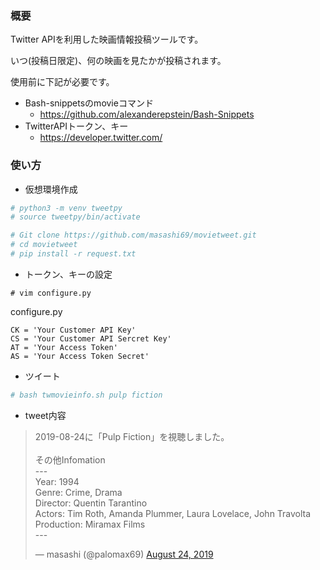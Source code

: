 ### 概要

Twitter APIを利用した映画情報投稿ツールです。

いつ(投稿日限定)、何の映画を見たかが投稿されます。

使用前に下記が必要です。

* Bash-snippetsのmovieコマンド
  - https://github.com/alexanderepstein/Bash-Snippets
* TwitterAPIトークン、キー
  - https://developer.twitter.com/

### 使い方

* 仮想環境作成

```sh
# python3 -m venv tweetpy
# source tweetpy/bin/activate
```

```sh
# Git clone https://github.com/masashi69/movietweet.git
# cd movietweet
# pip install -r request.txt
```

* トークン、キーの設定
```
# vim configure.py
```

configure.py

```
CK = 'Your Customer API Key'
CS = 'Your Customer API Sercret Key'
AT = 'Your Access Token'
AS = 'Your Access Token Secret'
```

* ツイート
```sh
# bash twmovieinfo.sh pulp fiction
```

* tweet内容

<blockquote class="twitter-tweet"><p lang="ja" dir="ltr">2019-08-24に「Pulp Fiction」を視聴しました。<br><br>その他Infomation<br>---<br>Year: 1994<br>Genre: Crime, Drama<br>Director: Quentin Tarantino<br>Actors: Tim Roth, Amanda Plummer, Laura Lovelace, John Travolta<br>Production: Miramax Films<br>---</p>&mdash; masashi (@palomax69) <a href="https://twitter.com/palomax69/status/1165166653006467072?ref_src=twsrc%5Etfw">August 24, 2019</a></blockquote> <script async src="https://platform.twitter.com/widgets.js" charset="utf-8"></script>


